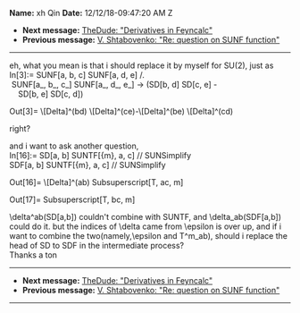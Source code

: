 **Name:** xh Qin
**Date:** 12/12/18-09:47:20 AM Z

  - **Next message:** [TheDude: "Derivatives in Feyncalc"](1455.html)
  - **Previous message:** [V. Shtabovenko: "Re: question on SUNF
    function"](1453.html)

-----

eh, what you mean is that i should replace it by myself for SU(2), just
as  
In[3]:= SUNF[a, b, c] SUNF[a, d, e] /.  
 SUNF[a\_, b\_, c\_] SUNF[a\_, d\_, e\_] -\> (SD[b,
d] SD[c, e] -  
    SD[b, e] SD[c, d])  

Out[3]= \\[Delta]^(bd)
\\[Delta]^(ce)-\\[Delta]^(be) \\[Delta]^(cd)  

right?  

and i want to ask another question,  
In[16]:= SD[a, b] SUNTF[{m}, a, c] //
SUNSimplify  
SDF[a, b] SUNTF[{m}, a, c] // SUNSimplify  

Out[16]= \\[Delta]^(ab) Subsuperscript[T, ac,
m]  

Out[17]= Subsuperscript[T, bc, m]  

\\delta^ab(SD[a,b]) couldn't combine with SUNTF, and
\\delta\_ab(SDF[a,b]) could do it. but the indices of \\delta
came from \\epsilon is over up, and if i want to combine the
two(namely,\\epsilon and T^m\_ab), should i replace the head of SD to
SDF in the intermediate process?  
Thanks a ton  

-----

  - **Next message:** [TheDude: "Derivatives in Feyncalc"](1455.html)
  - **Previous message:** [V. Shtabovenko: "Re: question on SUNF
    function"](1453.html)

-----

